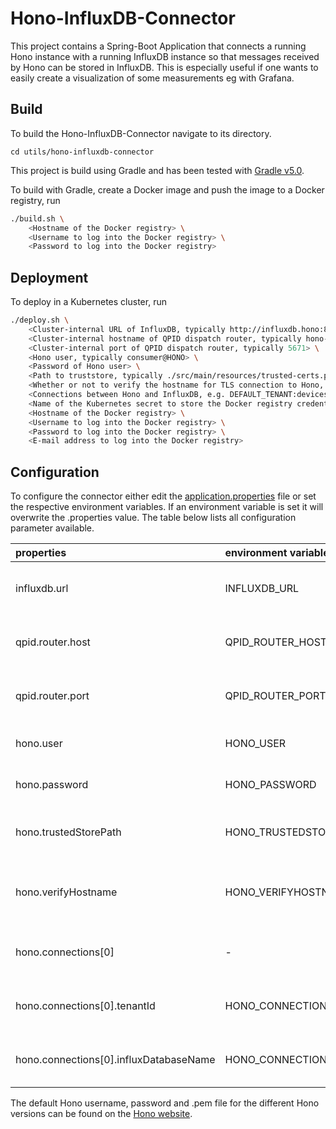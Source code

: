<!--
******************************************************************************
Copyright (c) 2017 Bosch Software Innovations GmbH.

All rights reserved. This program and the accompanying materials
are made available under the terms of the Eclipse Public License v2.0
which accompanies this distribution, and is available at
https://www.eclipse.org/org/documents/epl-2.0/index.php

Contributors:
     Johannes Kristan (Bosch Software Innovations GmbH) - initial API and functionality
*****************************************************************************
-->

# Hono-InfluxDB-Connector

This project contains a Spring-Boot Application that connects a running Hono instance with a running InfluxDB instance
so that messages received by Hono can be stored in InfluxDB. This is especially useful if one wants
to easily create a visualization of some measurements eg with Grafana.

## Build 

To build the Hono-InfluxDB-Connector navigate to its directory.

`cd utils/hono-influxdb-connector`

This project is build using Gradle and has been tested with [Gradle v5.0](https://github.com/gradle/gradle/releases/tag/v5.0.0).

To build with Gradle, create a Docker image and push the image to a Docker registry, 
run

```bash
./build.sh \
    <Hostname of the Docker registry> \
    <Username to log into the Docker registry> \
    <Password to log into the Docker registry>
```

## Deployment

To deploy in a Kubernetes cluster, run

```bash
./deploy.sh \
    <Cluster-internal URL of InfluxDB, typically http://influxdb.hono:8086> \
    <Cluster-internal hostname of QPID dispatch router, typically hono-dispatch-router-ext.hono> \
    <Cluster-internal port of QPID dispatch router, typically 5671> \
    <Hono user, typically consumer@HONO> \
    <Password of Hono user> \
    <Path to truststore, typically ./src/main/resources/trusted-certs.pem> \
    <Whether or not to verify the hostname for TLS connection to Hono, should be true> \
    <Connections between Hono and InfluxDB, e.g. DEFAULT_TENANT:devices,otherTenant:nameOfOtherInfluxDatabase> \
    <Name of the Kubernetes secret to store the Docker registry credentials in> \
    <Hostname of the Docker registry> \
    <Username to log into the Docker registry> \
    <Password to log into the Docker registry> \
    <E-mail address to log into the Docker registry>
```

## Configuration

To configure the connector either edit the [application.properties](src/main/resources/application.properties) file or set the respective environment variables.
If an environment variable is set it will overwrite the .properties value.
The table below lists all configuration parameter available.

|properties                              |environment variable                 |description                                                 |
|:---------------------------------------|:------------------------------------|:-----------------------------------------------------------|
|influxdb.url                            |INFLUXDB_URL                         |url of the influxDB instance to connect to                  |
|qpid.router.host                        |QPID_ROUTER_HOST                     |url to the instance of the qpid dispatch router             |
|qpid.router.port                        |QPID_ROUTER_PORT                     |port to the instance of the qpid dispatch router            |
|hono.user                               |HONO_USER                            |username to authenticate with Hono                          |
|hono.password                           |HONO_PASSWORD                        |password to authenticate with Hono                          |
|hono.trustedStorePath                   |HONO_TRUSTEDSTOREPATH                |path to the .pem file to connect to Hono                    |
|hono.verifyHostname                     |HONO_VERIFYHOSTNAME                  |`true` to ensure that qpid.router.host is in TLS certificate|
|hono.connections\[0\]                   |-                                    |you may specify >= 1 connections (see below)                |
|hono.connections\[0\].tenantId          |HONO_CONNECTIONS_0_TENANTID          |tenant id used to read from Hono (array element)            |
|hono.connections\[0\].influxDatabaseName|HONO_CONNECTIONS_0_INFLUXDATABASENAME|name of the database to write to (array element)            |


The default Hono username, password and .pem file for the different Hono versions can be found on the [Hono website](https://www.eclipse.org/hono/).
